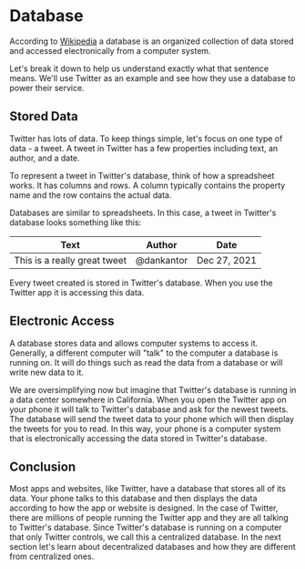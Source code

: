# Database

According to [Wikipedia](https://en.wikipedia.org/wiki/Database) a database is an organized collection of data stored and accessed electronically from a computer system. 

Let's break it down to help us understand exactly what that sentence means. We'll use Twitter as an example and see how they use a database to power their service. 

## Stored Data

Twitter has lots of data. To keep things simple, let's focus on one type of data - a tweet. A tweet in Twitter has a few properties including text, an author, and a date.

To represent a tweet in Twitter's database, think of how a spreadsheet works. It has columns and rows. A column typically contains the property name and the row contains the actual data. 

Databases are similar to spreadsheets. In this case, a tweet in Twitter's database looks something like this:

| Text      | Author | Date |
| ----------- | ----------- | ----------- |
| This is a really great tweet     | @dankantor       | Dec 27, 2021 |

Every tweet created is stored in Twitter's database. When you use the Twitter app it is accessing this data.

## Electronic Access

A database stores data and allows computer systems to access it. Generally, a different computer will "talk" to the computer a database is running on. It will do things such as read the data from a database or will write new data to it. 

We are oversimplifying now but imagine that Twitter's database is running in a data center somewhere in California. When you open the Twitter app on your phone it will talk to Twitter's database and ask for the newest tweets. The database will send the tweet data to your phone which will then display the tweets for you to read. In this way, your phone is a computer system that is electronically accessing the data stored in Twitter's database.

## Conclusion

Most apps and websites, like Twitter, have a database that stores all of its data. Your phone talks to this database and then displays the data according to how the app or website is designed. In the case of Twitter, there are millions of people running the Twitter app and they are all talking to Twitter's database. Since Twitter's database is running on a computer that only Twitter controls, we call this a centralized database. In the next section let's learn about decentralized databases and how they are different from centralized ones. 
